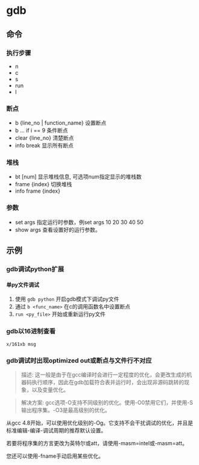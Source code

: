 # gdb

## 命令

### 执行步骤
- n
- c
- s
- run
- l

### 断点
- b {line_no | function_name} 设置断点
- b ... if i == 9 条件断点
- clear {line_no} 清楚断点
- info break 显示所有断点

### 堆栈
- bt [num] 显示堆栈信息, 可选项num指定显示的堆栈数
- frame {index} 切换堆栈
- info frame {index}

### 参数

- set args 指定运行时参数，例set args 10 20 30 40 50
- show args 查看设置好的运行参数。 

## 示例

### gdb调试python扩展

#### 单py文件调试
1. 使用 `gdb python` 开启gdb模式下调试py文件
2. 通过 `b <func_name>` 在c的调用函数名中设置断点
3. `run <py_file>` 开始或重新运行py文件

### gdb以16进制查看
`x/161xb msg`

### gdb调试时出现optimized out或断点与文件行不对应
> 描述: 这一般是由于在gcc编译时会进行一定程度的优化，会更改生成的机器码执行顺序，因此在gdb加载符合表并运行时，会出现非源码跳转的现象，以及变量优化。

> 解决方案: gcc选项-O支持不同级别的优化。使用-O0禁用它们，并使用-S输出程序集。-O3是最高级别的优化。

从gcc 4.8开始，可以使用优化级别的-Og。它支持不会干扰调试的优化，并且是标准编辑-编译-调试周期的推荐默认设置。

若要将程序集的方言更改为英特尔或att，请使用-masm=intel或-masm=att。

您还可以使用-fname手动启用某些优化。